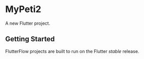 # MyPeti2

A new Flutter project.

## Getting Started

FlutterFlow projects are built to run on the Flutter _stable_ release.
